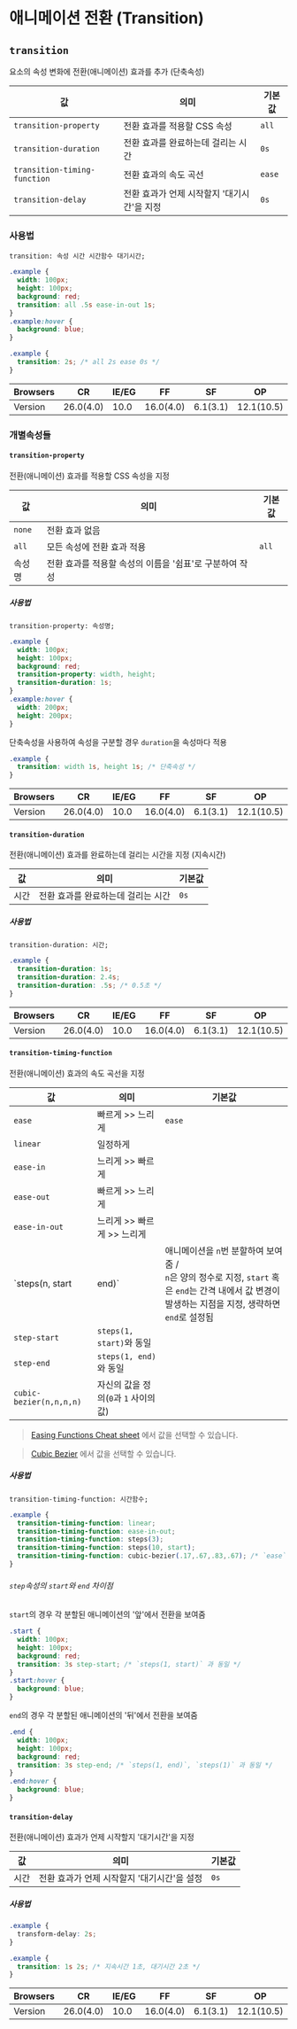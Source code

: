 # 애니메이션 전환 (Transition)

## `transition`

요소의 속성 변화에 전환(애니메이션) 효과를 추가 (단축속성)

| 값 | 의미 | 기본값 |
|---|---|---|
| `transition-property` | 전환 효과를 적용할 CSS 속성 | `all` |
| `transition-duration` | 전환 효과를 완료하는데 걸리는 시간 | `0s` |
| `transition-timing-function` | 전환 효과의 속도 곡선 | `ease` |
| `transition-delay` | 전환 효과가 언제 시작할지 '대기시간'을 지정 | `0s` |

### 사용법

```
transition: 속성 시간 시간함수 대기시간;
```

```css
.example {
  width: 100px;
  height: 100px;
  background: red;
  transition: all .5s ease-in-out 1s;
}
.example:hover {
  background: blue;
}
```

```css
.example {
  transition: 2s; /* all 2s ease 0s */
}
```

| Browsers | CR | IE/EG | FF | SF | OP |
|---|---|---|---|---|---|
| Version | 26.0(4.0) | 10.0 | 16.0(4.0) | 6.1(3.1) | 12.1(10.5) |

### 개별속성들

#### `transition-property`

전환(애니메이션) 효과를 적용할 CSS 속성을 지정

| 값 | 의미 | 기본값 |
|---|---|---|
| `none` | 전환 효과 없음 |  |
| `all` | 모든 속성에 전환 효과 적용 | `all` |
| 속성명 | 전환 효과를 적용할 속성의 이름을 '쉼표'로 구분하여 작성 |  |

##### 사용법

```
transition-property: 속성명;
```

```css
.example {
  width: 100px;
  height: 100px;
  background: red;
  transition-property: width, height;
  transition-duration: 1s;
}
.example:hover {
  width: 200px;
  height: 200px;
}
```

단축속성을 사용하여 속성을 구분할 경우 `duration`을 속성마다 적용

```css
.example {
  transition: width 1s, height 1s; /* 단축속성 */
}
```

| Browsers | CR | IE/EG | FF | SF | OP |
|---|---|---|---|---|---|
| Version | 26.0(4.0) | 10.0 | 16.0(4.0) | 6.1(3.1) | 12.1(10.5) |

#### `transition-duration`

전환(애니메이션) 효과를 완료하는데 걸리는 시간을 지정 (지속시간)

| 값 | 의미 | 기본값 |
|---|---|---|
| 시간 | 전환 효과를 완료하는데 걸리는 시간 | `0s` |

##### 사용법

```
transition-duration: 시간;
```

```css
.example {
  transition-duration: 1s;
  transition-duration: 2.4s;
  transition-duration: .5s; /* 0.5초 */
}
```

| Browsers | CR | IE/EG | FF | SF | OP |
|---|---|---|---|---|---|
| Version | 26.0(4.0) | 10.0 | 16.0(4.0) | 6.1(3.1) | 12.1(10.5) |

#### `transition-timing-function`

전환(애니메이션) 효과의 속도 곡선을 지정

| 값 | 의미 | 기본값 |
|---|---|---|
| `ease` | 빠르게 >> 느리게 | `ease` |
| `linear` | 일정하게 |  |
| `ease-in` | 느리게 >> 빠르게 |  |
| `ease-out` | 빠르게 >> 느리게 |  |
| `ease-in-out` | 느리게 >> 빠르게 >> 느리게 |  |
| `steps(n, start|end)` | 애니메이션을 `n`번 분할하여 보여줌 /<br>`n`은 양의 정수로 지정, `start` 혹은 `end`는 간격 내에서 값 변경이 발생하는 지점을 지정, 생략하면 `end`로 설정됨 |  |
| `step-start` | `steps(1, start)`와 동일  |  |
| `step-end` | `steps(1, end)`와 동일 |  |
| `cubic-bezier(n,n,n,n)` | 자신의 값을 정의(`0`과 `1` 사이의 값) |  |

> [Easing Functions Cheat sheet](http://easings.net/ko) 에서 값을 선택할 수 있습니다.

> [Cubic Bezier](http://cubic-bezier.com/) 에서 값을 선택할 수 있습니다.

##### 사용법

```
transition-timing-function: 시간함수;
```

```css
.example {
  transition-timing-function: linear;
  transition-timing-function: ease-in-out;
  transition-timing-function: steps(3);
  transition-timing-function: steps(10, start);
  transition-timing-function: cubic-bezier(.17,.67,.83,.67); /* `ease` 와 동일 */
}
```

###### `step`속성의 `start`와 `end` 차이점

`start`의 경우 각 분할된 애니메이션의 '앞'에서 전환을 보여줌

```css
.start {
  width: 100px;
  height: 100px;
  background: red;
  transition: 3s step-start; /* `steps(1, start)` 과 동일 */
}
.start:hover {
  background: blue;
}
```

`end`의 경우 각 분할된 애니메이션의 '뒤'에서 전환을 보여줌

```css
.end {
  width: 100px;
  height: 100px;
  background: red;
  transition: 3s step-end; /* `steps(1, end)`, `steps(1)` 과 동일 */
}
.end:hover {
  background: blue;
}
```

#### `transition-delay`

전환(애니메이션) 효과가 언제 시작할지 '대기시간'을 지정

| 값 | 의미 | 기본값 |
|---|---|---|
| 시간 | 전환 효과가 언제 시작할지 '대기시간'을 설정 | `0s` |

##### 사용법

```css
.example {
  transform-delay: 2s;
}
```

```css
.example {
  transition: 1s 2s; /* 지속시간 1초, 대기시간 2초 */
}
```

| Browsers | CR | IE/EG | FF | SF | OP |
|---|---|---|---|---|---|
| Version | 26.0(4.0) | 10.0 | 16.0(4.0) | 6.1(3.1) | 12.1(10.5) |
